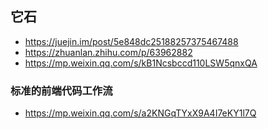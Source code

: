 ## 它石

* https://juejin.im/post/5e848dc25188257375467488
* https://zhuanlan.zhihu.com/p/63962882
* https://mp.weixin.qq.com/s/kB1Ncsbccd110LSW5qnxQA

### 标准的前端代码工作流
* https://mp.weixin.qq.com/s/a2KNGqTYxX9A4I7eKY1l7Q

